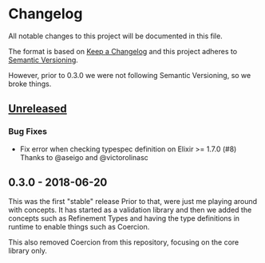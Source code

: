 # Changelog
All notable changes to this project will be documented in this file.

The format is based on [Keep a Changelog](http://keepachangelog.com/en/1.0.0/)
and this project adheres to [Semantic Versioning](http://semver.org/spec/v2.0.0.html).

However, prior to 0.3.0 we were not following Semantic Versioning, so we broke things.

## [Unreleased]

### Bug Fixes

* Fix error when checking typespec definition on Elixir >= 1.7.0 (#8)
    Thanks to @aseigo and @victorolinasc

## 0.3.0 - 2018-06-20

This was the first "stable" release
Prior to that, were just me playing around with concepts.
It has started as a validation library and then we added the concepts such as
Refinement Types and having the type definitions in runtime to enable things
such as Coercion.

This also removed Coercion from this repository, focusing on the core library only.

[Unreleased]: https://github.com/olivierlacan/keep-a-changelog/compare/v0.3.0...HEAD
